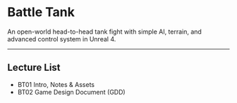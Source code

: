 # Battle Tank
An open-world head-to-head tank fight with simple AI, terrain, and advanced control system in Unreal 4.

---

## Lecture List
* BT01 Intro, Notes & Assets
* BT02 Game Design Document (GDD)
